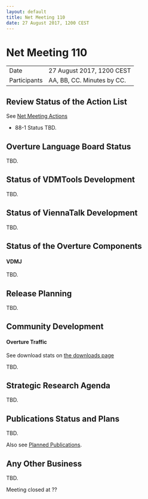 ```yaml
---
layout: default
title: Net Meeting 110
date: 27 August 2017, 1200 CEST
---
```


# Net Meeting 110

|||
|---|---|
| Date | 27 August 2017, 1200 CEST |
| Participants | AA, BB, CC.  Minutes by CC. |

## Review Status of the Action List

See [Net Meeting Actions](https://github.com/overturetool/overturetool.github.io/issues?q=is%3Aopen+is%3Aissue+label%3A%22action+net-meeting%22)

* 88-1 Status TBD.


## Overture Language Board Status

TBD.

## Status of VDMTools Development

TBD.

## Status of ViennaTalk Development

TBD.

##  Status of the Overture Components

#### VDMJ

TBD.


##  Release Planning

TBD.

##  Community Development

#### Overture Traffic

See download stats on [the downloads page](http://overturetool.org/download/)

TBD.

##  Strategic Research Agenda

TBD.

##  Publications Status and Plans

TBD.

Also see [Planned Publications](http://overturetool.org/publications/PlannedPublications.html).

##  Any Other Business

TBD.

Meeting closed at ??
